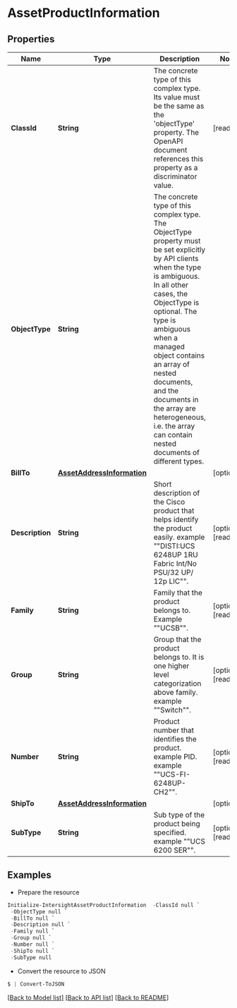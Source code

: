 # AssetProductInformation
## Properties

Name | Type | Description | Notes
------------ | ------------- | ------------- | -------------
**ClassId** | **String** | The concrete type of this complex type. Its value must be the same as the &#39;objectType&#39; property. The OpenAPI document references this property as a discriminator value. | [readonly] 
**ObjectType** | **String** | The concrete type of this complex type. The ObjectType property must be set explicitly by API clients when the type is ambiguous. In all other cases, the  ObjectType is optional.  The type is ambiguous when a managed object contains an array of nested documents, and the documents in the array are heterogeneous, i.e. the array can contain nested documents of different types. | 
**BillTo** | [**AssetAddressInformation**](AssetAddressInformation.md) |  | [optional] 
**Description** | **String** | Short description of the Cisco product that helps identify the product easily. example &quot;&quot;DISTI:UCS 6248UP 1RU Fabric Int/No PSU/32 UP/ 12p LIC&quot;&quot;. | [optional] [readonly] 
**Family** | **String** | Family that the product belongs to. Example &quot;&quot;UCSB&quot;&quot;. | [optional] [readonly] 
**Group** | **String** | Group that the product belongs to. It is one higher level categorization above family. example &quot;&quot;Switch&quot;&quot;. | [optional] [readonly] 
**Number** | **String** | Product number that identifies the product. example PID. example &quot;&quot;UCS-FI-6248UP-CH2&quot;&quot;. | [optional] [readonly] 
**ShipTo** | [**AssetAddressInformation**](AssetAddressInformation.md) |  | [optional] 
**SubType** | **String** | Sub type of the product being specified. example &quot;&quot;UCS 6200 SER&quot;&quot;. | [optional] [readonly] 

## Examples

- Prepare the resource
```powershell
Initialize-IntersightAssetProductInformation  -ClassId null `
 -ObjectType null `
 -BillTo null `
 -Description null `
 -Family null `
 -Group null `
 -Number null `
 -ShipTo null `
 -SubType null
```

- Convert the resource to JSON
```powershell
$ | Convert-ToJSON
```

[[Back to Model list]](../README.md#documentation-for-models) [[Back to API list]](../README.md#documentation-for-api-endpoints) [[Back to README]](../README.md)

